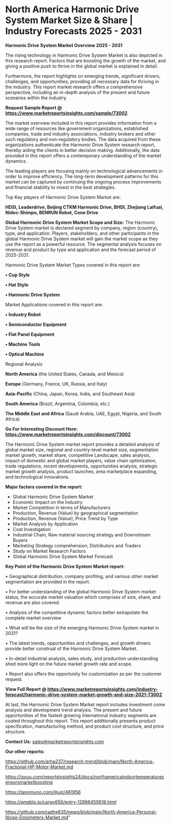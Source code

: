  # North America Harmonic Drive System Market Size & Share | Industry Forecasts 2025 - 2031

<Strong> Harmonic Drive System Market Overview 2025 - 2031</strong>

The rising technology in Harmonic Drive System Market is also depicted in this research report. Factors that are boosting the growth of the market, and giving a positive push to thrive in the global market is explained in detail.

Furthermore, the report highlights on emerging trends, significant drivers, challenges, and opportunities, providing all necessary data for thriving in the industry. This report market research offers a comprehensive perspective, including an in-depth analysis of the present and future scenarios within the industry.

<strong>Request Sample Report @ <a href=https://www.marketreportsinsights.com/sample/73002>https://www.marketreportsinsights.com/sample/73002</a></strong>

The market overview included in this report provides information from a wide range of resources like government organizations, established companies, trade and industry associations, industry brokers and other such regulatory and non-regulatory bodies. The data acquired from these organizations authenticate the Harmonic Drive System research report, thereby aiding the clients in better decision making. Additionally, the data provided in this report offers a contemporary understanding of the market dynamics.

The leading players are focusing mainly on technological advancements in order to improve efficiency. The long-term development patterns for this market can be captured by continuing the ongoing process improvements and financial stability to invest in the best strategies.

Top Key players of Harmonic Drive System Market are:

<strong>HDSI, Leaderdrive, Beijing CTKM Harmonic Drive, BHDI, Zhejiang Laifual, Nidec-Shimpo, BENRUN Robot, Cone Drive</strong>

<strong><b>Global Harmonic Drive System Market Scope and Size:</b></strong>
The Harmonic Drive System market is declared segment by company, region (country), type, and application. Players, stakeholders, and other participants in the global Harmonic Drive System market will gain the market scope as they use the report as a powerful resource. The segmental analysis focuses on revenue and product by type and application and the forecast period of 2025-2031.

Harmonic Drive System Market Types covered in this report are:

<strong>• Cup Style

• Hat Style

• Harmonic Drive System</strong>

Market Applications covered in this report are:

<strong>• Industry Robot

• Semiconductor Equipment

• Flat Panel Equipment

• Machine Tools

• Optical Machine</strong> 

Regional Analysis

<strong>North America</strong> (the United States, Canada, and Mexico)

<strong>Europe</strong> (Germany, France, UK, Russia, and Italy)

<strong>Asia-Pacific</strong> (China, Japan, Korea, India, and Southeast Asia)

<strong>South America</strong> (Brazil, Argentina, Colombia, etc.)

<strong>The Middle East and Africa</strong> (Saudi Arabia, UAE, Egypt, Nigeria, and South Africa)

<strong>Go For Interesting Discount Here: <a href=https://www.marketreportsinsights.com/discount/73002>https://www.marketreportsinsights.com/discount/73002</a></strong>

The Harmonic Drive System market report provides a detailed analysis of global market size, regional and country-level market size, segmentation market growth, market share, competitive Landscape, sales analysis, impact of domestic and global market players, value chain optimization, trade regulations, recent developments, opportunities analysis, strategic market growth analysis, product launches, area marketplace expanding, and technological innovations.

<strong><b>Major factors covered in the report:</b></strong>
<ul>
  <li>Global Harmonic Drive System Market </li>
  <li>Economic Impact on the Industry</li>
  <li>Market Competition in terms of Manufacturers</li>
  <li>Production, Revenue (Value) by geographical segmentation</li>
  <li>Production, Revenue (Value), Price Trend by Type</li>
  <li>Market Analysis by Application</li>
  <li>Cost Investigation</li>
  <li>Industrial Chain, Raw material sourcing strategy and Downstream Buyers</li>
  <li>Marketing Strategy comprehension, Distributors and Traders</li>
  <li>Study on Market Research Factors</li>
  <li>Global Harmonic Drive System Market Forecast</li>
</ul>

<strong><b>Key Point of the Harmonic Drive System Market report:</b></strong>

• Geographical distribution, company profiling, and various other market segmentation are provided in the report.

• For better understanding of the global Harmonic Drive System market status, the accurate market valuation which comprises of size, share, and revenue are also covered.

• Analysis of the competitive dynamic factors better extrapolate the complete market overview

• What will be the size of the emerging Harmonic Drive System market in 2031?

• The latest trends, opportunities and challenges, and growth drivers provide better construal of the Harmonic Drive System Market.

• In-detail industrial analysis, sales study, and production understanding shed more light on the future market growth rate and scope.

• Report also offers the opportunity for customization as per the customer request.

<strong><b>View Full Report @ <a href=https://www.marketreportsinsights.com/industry-forecast/harmonic-drive-system-market-growth-and-size-2021-73002>https://www.marketreportsinsights.com/industry-forecast/harmonic-drive-system-market-growth-and-size-2021-73002</a></b></strong>


At last, the Harmonic Drive System Market report includes investment come analysis and development trend analysis. The present and future opportunities of the fastest growing international industry segments are coated throughout this report. This report additionally presents product specification, manufacturing method, and product cost structure, and price structure.

<strong>Contact Us:</strong>
sales@marketreportsinsights.com

<strong>Our other reports:</strong>

<a href=https://github.com/arha237/research-trend/blob/main/North-America-Fractional-HP-Motor-Market.md>https://github.com/arha237/research-trend/blob/main/North-America-Fractional-HP-Motor-Market.md</a>

<a href=https://issuu.com/reportsinsights24/docs/northamericaindoortemperaturesensorsmarketboosting>https://issuu.com/reportsinsights24/docs/northamericaindoortemperaturesensorsmarketboosting</a>

<a href=https://tanomuno.com/illust/461956>https://tanomuno.com/illust/461956</a>

<a href=https://ameblo.jp/cargo656/entry-12886450618.html>https://ameblo.jp/cargo656/entry-12886450618.html</a>

<a href=https://github.com/radhe635/news/blob/main/North-America-Personal-Noise-Dosimeters-Market.md>https://github.com/radhe635/news/blob/main/North-America-Personal-Noise-Dosimeters-Market.md</a>"
